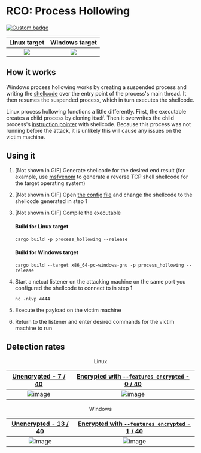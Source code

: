 # RCO: Process Hollowing

[![Custom badge](https://img.shields.io/endpoint?url=https%3A%2F%2Fraw.githubusercontent.com%2Fkmanc%2Fremote_code_oxidation%2Fmaster%2F.custom_shields%2Fprocess_hollowing.json)](https://github.com/kmanc/remote_code_oxidation/tree/master/process_hollowing)

Linux target               |  Windows target
:-------------------------:|:-------------------------:
![](https://user-images.githubusercontent.com/14863147/151645583-68e054fc-ba49-4691-bca6-4e924f8ad498.gif)  |  ![](https://user-images.githubusercontent.com/14863147/151642061-6df0f601-3f07-4e0c-aaf5-fbbc229de2e0.gif)


## How it works

Windows process hollowing works by creating a suspended process and writing the [shellcode](https://en.wikipedia.org/wiki/Shellcode) over the entry point of the process's main thread. It then resumes the suspended process, which in turn executes the shellcode.

Linux process hollowing functions a little differently. First, the executable creates a child process by cloning itself. Then it overwrites the child process's [instruction pointer](https://datacadamia.com/computer/instruction/instruction_pointer) with shellcode. Because this process was not running before the attack, it is unlikely this will cause any issues on the victim machine.

## Using it

1. [Not shown in GIF] Generate shellcode for the desired end result (for example, use [msfvenom](https://book.hacktricks.xyz/shells/shells/msfvenom) to generate a reverse TCP shell shellcode for the target operating system)
2. [Not shown in GIF] Open [the config file](https://github.com/kmanc/remote_code_oxidation/blob/master/rco_config/src/lib.rs) 
and change the shellcode to the shellcode generated in step 1
3. [Not shown in GIF] Compile the executable

    #### Build for Linux target
    ```commandline
    cargo build -p process_hollowing --release
    ```

    #### Build for Windows target
    ```commandline
    cargo build --target x86_64-pc-windows-gnu -p process_hollowing --release
    ```
4. Start a netcat listener on the attacking machine on the same port you configured the shellcode to connect to in step 1
    ```commandline
    nc -nlvp 4444
    ```   
5. Execute the payload on the victim machine
6. Return to the listener and enter desired commands for the victim machine to run


## Detection rates


<p align="center"> Linux </p>

[Unencrypted - 7 / 40](https://kleenscan.com/scan_result/9f584f6ba01c5d4cd09db05ccfa0d0be592a9522eeaaae6b8fa2c4d4f9d86433) | [Encrypted with `--features encrypted` - 0 / 40](https://kleenscan.com/scan_result/d9087bca23d0a3d74f335f404e66233a0fe6bf8954cddbac86c1028d17e36410)
:-------------------------:|:-------------------------:
![image](https://user-images.githubusercontent.com/14863147/151648580-225124c1-eb34-42f2-81c8-645f68b68a29.png) | ![image](https://user-images.githubusercontent.com/14863147/151732070-2f61332a-e130-4cab-8ff4-950ce8d6fe4a.png)

<p align="center"> Windows </p>

[Unencrypted - 13 / 40](https://kleenscan.com/scan_result/bac19828b35032fd7fa41f9293823b18aca6372fbf606c5428df0ca931aea502) | [Encrypted with `--features encrypted` - 1 / 40](https://kleenscan.com/scan_result/23d6063cc9bf35222c9aa604cc258de8aa8fb40a1fb443bfc97c8cdcb6ec2ad5)
:-------------------------:|:-------------------------:
![image](https://user-images.githubusercontent.com/14863147/151648602-95557f13-5fc4-46ea-96fb-6a9f6022097b.png) | ![image](https://user-images.githubusercontent.com/14863147/151732104-7c62ca17-23f7-41c0-b119-fe361d85380a.png)
